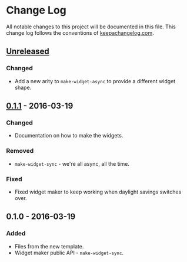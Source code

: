 # Change Log
All notable changes to this project will be documented in this file. This change log follows the conventions of [keepachangelog.com](http://keepachangelog.com/).

## [Unreleased]
### Changed
- Add a new arity to `make-widget-async` to provide a different widget shape.

## [0.1.1] - 2016-03-19
### Changed
- Documentation on how to make the widgets.

### Removed
- `make-widget-sync` - we're all async, all the time.

### Fixed
- Fixed widget maker to keep working when daylight savings switches over.

## 0.1.0 - 2016-03-19
### Added
- Files from the new template.
- Widget maker public API - `make-widget-sync`.

[Unreleased]: https://github.com/your-name/lifegame/compare/0.1.1...HEAD
[0.1.1]: https://github.com/your-name/lifegame/compare/0.1.0...0.1.1
